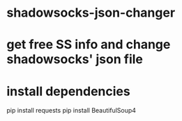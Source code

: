 # shadowsocks-json-changer
get free SS info and change shadowsocks' json file
=====================================================

# install dependencies
pip install requests
pip install BeautifulSoup4

